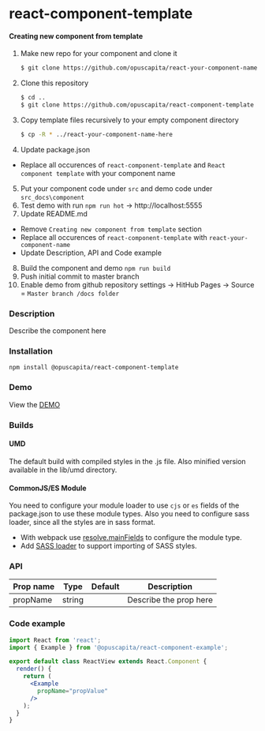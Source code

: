 # react-component-template

#### Creating new component from template
1. Make new repo for your component and clone it
   ```bash
   $ git clone https://github.com/opuscapita/react-your-component-name-here
   ```
2. Clone this repository
   ```bash
   $ cd ..
   $ git clone https://github.com/opuscapita/react-component-template
   ```
3. Copy template files recursively to your empty component directory
   ```bash
   $ cp -R * ../react-your-component-name-here
   ```
4. Update package.json
  - Replace all occurences of `react-component-template` and `React component template` with your component name
5. Put your component code under `src` and demo code under `src_docs\component`
6. Test demo with run `npm run hot` -> http://localhost:5555
7. Update README.md
  - Remove `Creating new component from template` section
  - Replace all occurences of `react-component-template` with `react-your-component-name`
  - Update Description, API and Code example
8. Build the component and demo `npm run build` 
9. Push initial commit to master branch
10. Enable demo from github repository settings -> HitHub Pages -> Source = `Master branch /docs folder`

### Description
Describe the component here

### Installation
```
npm install @opuscapita/react-component-template
```

### Demo
View the [DEMO](https://opuscapita.github.io/react-component-template)

### Builds
#### UMD
The default build with compiled styles in the .js file. Also minified version available in the lib/umd directory.
#### CommonJS/ES Module
You need to configure your module loader to use `cjs` or `es` fields of the package.json to use these module types.
Also you need to configure sass loader, since all the styles are in sass format.
* With webpack use [resolve.mainFields](https://webpack.js.org/configuration/resolve/#resolve-mainfields) to configure the module type.
* Add [SASS loader](https://github.com/webpack-contrib/sass-loader) to support importing of SASS styles.

### API
| Prop name                | Type             | Default                                  | Description                              |
| ------------------------ | ---------------- | ---------------------------------------- | ---------------------------------------- |
| propName                 | string           |                                          | Describe the prop here                   |

### Code example
```jsx
import React from 'react';
import { Example } from '@opuscapita/react-component-example';

export default class ReactView extends React.Component {
  render() {
    return (
      <Example
        propName="propValue"
      />
    );
  }
}
```
